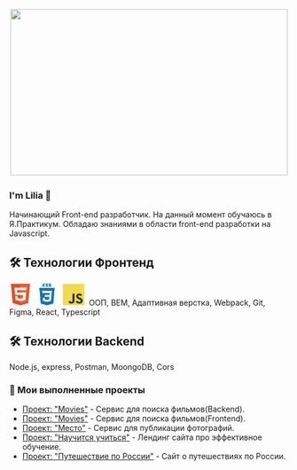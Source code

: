 
<div align="center">
  <img src="https://media.giphy.com/media/2IudUHdI075HL02Pkk/giphy.gif" width="500" height="300"/>
</div>

### I'm Lilia 👋
Начинающий Front-end разработчик.
На данный момент обучаюсь в Я.Практикум. Обладаю знаниями в области front-end разработки на Javascript.


## 🛠 Технологии Фронтенд
<img src="https://github.com/devicons/devicon/blob/master/icons/html5/html5-original.svg" title="HTML5" alt="HTML" width="40" height="40"/>&nbsp;
<img src="https://github.com/devicons/devicon/blob/master/icons/css3/css3-plain-wordmark.svg"  title="CSS3" alt="CSS" width="40" height="40"/>&nbsp;
<img src="https://github.com/devicons/devicon/blob/master/icons/javascript/javascript-original.svg" title="JavaScript" alt="JavaScript" width="40" height="40"/>&nbsp;
 ООП, BEM, Адаптивная верстка, Webpack, Git, Figma, React, Typescript

## 🛠 Технологии Backend
Node.js, express, Postman, MoongoDB, Cors

### 🌱 Мои выполненные проекты

*   [Проект: "Movies"](https://github.com/LiliaKhazieva/movies-explorer-api) - Сервис для поиска фильмов(Backend).
*   [Проект: "Movies"](https://github.com/LiliaKhazieva/movies-explorer-frontend) - Сервис для поиска фильмов(Frontend).
*   [Проект: "Место"](https://github.com/LiliaKhazieva/mesto) - Сервис для публикации фотографий.
*   [Проект: "Научится учиться"](https://github.com/LiliaKhazieva/how-to-learn) - Лендинг сайта про эффективное обучение.
*   [Проект: "Путешествие по России"](https://github.com/LiliaKhazieva/russian-travel) - Сайт о путешествиях по России.
